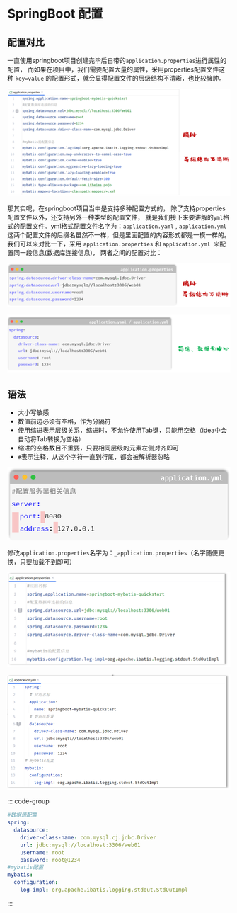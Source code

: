 # SpringBoot 配置


## 配置对比

一直使用springboot项目创建完毕后自带的`application.properties`进行属性的配置，
而如果在项目中，我们需要配置大量的属性，采用properties配置文件这种 
`key=value` 的配置形式，就会显得配置文件的层级结构不清晰，也比较臃肿。


![LOGO](/public/image/javapublic/5e285f2a-f37a-49a0-9a13-6f55d94e2105.png)




那其实呢，在springboot项目当中是支持多种配置方式的，
除了支持properties配置文件以外，还支持另外一种类型的配置文件，
就是我们接下来要讲解的`yml`格式的配置文件。yml格式配置文件名字为：`application.yaml` ,
`application.yml` 这两个配置文件的后缀名虽然不一样，但是里面配置的内容形式都是一模一样的。
我们可以来对比一下，采用 `application.properties` 和 `application.yml `来配置同一段信息(数据库连接信息)，
两者之间的配置对比：



![LOGO](/public/image/javapublic/3506fc76-57c3-4908-a817-ef764f3b83ad.png)

![LOGO](/public/image/javapublic/48b6f702-4f75-4158-8ad9-5a83467e0b81.png)










## 语法

- 大小写敏感
- 数值前边必须有空格，作为分隔符
- 使用缩进表示层级关系，缩进时，不允许使用Tab键，只能用空格（idea中会自动将Tab转换为空格）
- 缩进的空格数目不重要，只要相同层级的元素左侧对齐即可
- `#`表示注释，从这个字符一直到行尾，都会被解析器忽略



![LOGO](/public/image/javapublic/e26244c3-7052-4389-9bb7-39870203150a.png)


修改`application.properties`名字为：`_application.properties`（名字随便更换，只要加载不到即可）



![LOGO](/public/image/javapublic/67b05400-bee6-453d-bbbf-4444c3310b17.png)


![LOGO](/public/image/javapublic/5802e163-9213-4029-aef5-59cb38b6881a.png)



::: code-group
```yaml [application.yml]
#数据源配置
spring:
  datasource:
    driver-class-name: com.mysql.cj.jdbc.Driver
    url: jdbc:mysql://localhost:3306/web01
    username: root
    password: root@1234
#mybatis配置
mybatis:
  configuration:
    log-impl: org.apache.ibatis.logging.stdout.StdOutImpl
```
:::




















